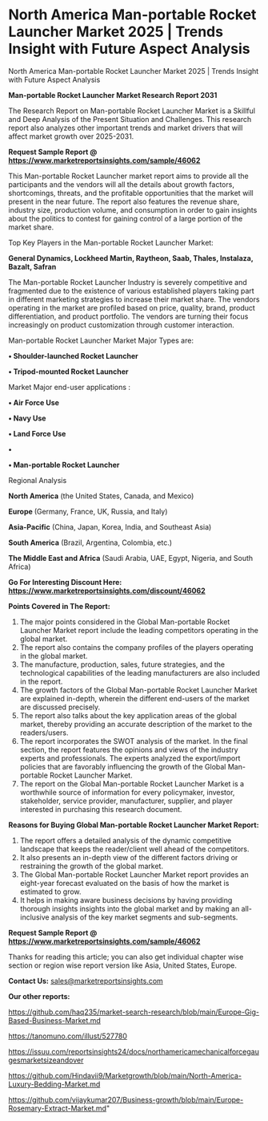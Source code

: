 # North America Man-portable Rocket Launcher Market 2025 | Trends Insight with Future Aspect Analysis
 North America Man-portable Rocket Launcher Market 2025 | Trends Insight with Future Aspect Analysis

<strong>Man-portable Rocket Launcher Market Research Report 2031</strong>

The Research Report on Man-portable Rocket Launcher Market is a Skillful and Deep Analysis of the Present Situation and Challenges. This research report also analyzes other important trends and market drivers that will affect market growth over 2025-2031.

<strong>Request Sample Report @ <a href=https://www.marketreportsinsights.com/sample/46062>https://www.marketreportsinsights.com/sample/46062</a></strong>

This Man-portable Rocket Launcher market report aims to provide all the participants and the vendors will all the details about growth factors, shortcomings, threats, and the profitable opportunities that the market will present in the near future. The report also features the revenue share, industry size, production volume, and consumption in order to gain insights about the politics to contest for gaining control of a large portion of the market share.

Top Key Players in the Man-portable Rocket Launcher Market:

<strong>General Dynamics, Lockheed Martin, Raytheon, Saab, Thales, Instalaza, Bazalt, Safran</strong>

The Man-portable Rocket Launcher Industry is severely competitive and fragmented due to the existence of various established players taking part in different marketing strategies to increase their market share. The vendors operating in the market are profiled based on price, quality, brand, product differentiation, and product portfolio. The vendors are turning their focus increasingly on product customization through customer interaction.

Man-portable Rocket Launcher Market Major Types are:

<strong>•  Shoulder-launched Rocket Launcher

•  Tripod-mounted Rocket Launcher</strong>

Market Major end-user applications :

<strong>•  Air Force Use

•  Navy Use

•  Land Force Use

•  

•  Man-portable Rocket Launcher</strong>

Regional Analysis

</u><strong><b>North America</b></strong> (the United States, Canada, and Mexico)

<strong><b>Europe </b></strong>(Germany, France, UK, Russia, and Italy)

<strong><b>Asia-Pacific</b></strong> (China, Japan, Korea, India, and Southeast Asia)

<strong><b>South America</b></strong> (Brazil, Argentina, Colombia, etc.)

<strong><b>The Middle East and Africa</b></strong> (Saudi Arabia, UAE, Egypt, Nigeria, and South Africa)

<strong>Go For Interesting Discount Here: <a href=https://www.marketreportsinsights.com/discount/46062>https://www.marketreportsinsights.com/discount/46062</a></strong>

<strong>Points Covered in The Report:</strong>
<ol>
  <li>The major points considered in the Global Man-portable Rocket Launcher Market report include the leading competitors operating in the global market.</li>
  <li>The report also contains the company profiles of the players operating in the global market.</li>
  <li>The manufacture, production, sales, future strategies, and the technological capabilities of the leading manufacturers are also included in the report.</li>
  <li>The growth factors of the Global Man-portable Rocket Launcher Market are explained in-depth, wherein the different end-users of the market are discussed precisely.</li>
  <li>The report also talks about the key application areas of the global market, thereby providing an accurate description of the market to the readers/users.</li>
  <li>The report incorporates the SWOT analysis of the market. In the final section, the report features the opinions and views of the industry experts and professionals. The experts analyzed the export/import policies that are favorably influencing the growth of the Global Man-portable Rocket Launcher Market.</li>
  <li>The report on the Global Man-portable Rocket Launcher Market is a worthwhile source of information for every policymaker, investor, stakeholder, service provider, manufacturer, supplier, and player interested in purchasing this research document.</li>
</ol>
<strong>Reasons for Buying Global Man-portable Rocket Launcher Market Report:</strong>

<ol>
  <li>The report offers a detailed analysis of the dynamic competitive landscape that keeps the reader/client well ahead of the competitors.</li>
  <li>It also presents an in-depth view of the different factors driving or restraining the growth of the global market.</li>
  <li>The Global Man-portable Rocket Launcher Market report provides an eight-year forecast evaluated on the basis of how the market is estimated to grow.</li>
  <li>It helps in making aware business decisions by having providing thorough insights insights into the global market and by making an all-inclusive analysis of the key market segments and sub-segments.</li>
</ol>
<strong>Request Sample Report @ <a href=https://www.marketreportsinsights.com/sample/46062>https://www.marketreportsinsights.com/sample/46062</a></strong>


Thanks for reading this article; you can also get individual chapter wise section or region wise report version like Asia, United States, Europe.

<strong>Contact Us:</strong>
sales@marketreportsinsights.com

<strong>Our other reports:</strong>

<a href=https://github.com/haq235/market-search-research/blob/main/Europe-Gig-Based-Business-Market.md>https://github.com/haq235/market-search-research/blob/main/Europe-Gig-Based-Business-Market.md</a>

<a href=https://tanomuno.com/illust/527780>https://tanomuno.com/illust/527780</a>

<a href=https://issuu.com/reportsinsights24/docs/northamericamechanicalforcegaugesmarketsizeandover>https://issuu.com/reportsinsights24/docs/northamericamechanicalforcegaugesmarketsizeandover</a>

<a href=https://github.com/Hindavii9/Marketgrowth/blob/main/North-America-Luxury-Bedding-Market.md>https://github.com/Hindavii9/Marketgrowth/blob/main/North-America-Luxury-Bedding-Market.md</a>

<a href=https://github.com/vijaykumar207/Business-growth/blob/main/Europe-Rosemary-Extract-Market.md>https://github.com/vijaykumar207/Business-growth/blob/main/Europe-Rosemary-Extract-Market.md</a>"
